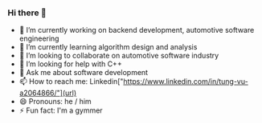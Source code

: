 ### Hi there 👋

- 🔭 I’m currently working on backend development, automotive software engineering
- 🌱 I’m currently learning algorithm design and analysis
- 👯 I’m looking to collaborate on automotive software industry
- 🤔 I’m looking for help with C++
- 💬 Ask me about software development
- 📫 How to reach me: Linkedin["https://www.linkedin.com/in/tung-vu-a2064866/"](url)
- 😄 Pronouns: he / him
- ⚡ Fun fact: I'm a gymmer

<!--
**vutung3196/vutung3196** is a ✨ _special_ ✨ repository because its `README.md` (this file) appears on your GitHub profile.

Here are some ideas to get you started:

- 🔭 I’m currently working on ...
- 🌱 I’m currently learning ...
- 👯 I’m looking to collaborate on ...
- 🤔 I’m looking for help with ...
- 💬 Ask me about ...
- 📫 How to reach me: ...
- 😄 Pronouns: ...
- ⚡ Fun fact: ...
-->

